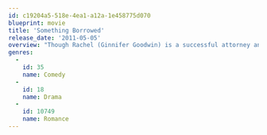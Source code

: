 ```yaml
---
id: c19204a5-518e-4ea1-a12a-1e458775d070
blueprint: movie
title: 'Something Borrowed'
release_date: '2011-05-05'
overview: "Though Rachel (Ginnifer Goodwin) is a successful attorney and a loyal, generous friend, she is still single. After one drink too many at her 30th-birthday celebration, Rachel unexpectedly falls into bed with her longtime crush, Dex -- who happens to be engaged to her best friend, Darcy (Kate Hudson). Ramifications of the liaison threaten to destroy the women's lifelong friendship, while Ethan (John Krasinski), Rachel's confidant, harbors a potentially explosive secret of his own."
genres:
  -
    id: 35
    name: Comedy
  -
    id: 18
    name: Drama
  -
    id: 10749
    name: Romance
---
```

